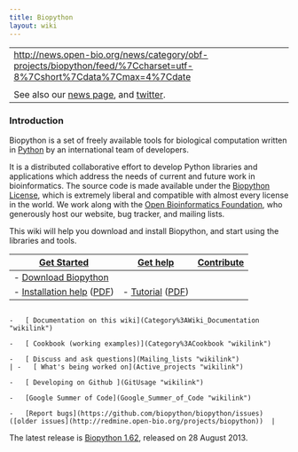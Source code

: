 ```yaml
---
title: Biopython
layout: wiki
---
```


|                                                                                                                                |
|--------------------------------------------------------------------------------------------------------------------------------|
| <rss><http://news.open-bio.org/news/category/obf-projects/biopython/feed/%7Ccharset=utf-8%7Cshort%7Cdata%7Cmax=4%7Cdate></rss> |
|                                                                                                                                |
| See also our [news page](News "wikilink"), and [twitter](http://twitter.com/biopython).                                        |

### Introduction

Biopython is a set of freely available tools for biological computation
written in [Python](http://www.python.org) by an international team of
developers.

It is a distributed collaborative effort to develop Python libraries and
applications which address the needs of current and future work in
bioinformatics. The source code is made available under the [Biopython
License](http://www.biopython.org/DIST/LICENSE), which is extremely
liberal and compatible with almost every license in the world. We work
along with the [Open Bioinformatics Foundation](http://open-bio.org),
who generously host our website, bug tracker, and mailing lists.

This wiki will help you download and install Biopython, and start using
the libraries and tools.

| [Get Started](Getting_Started "wikilink")                                                                                                          | [ Get help](Documentation "wikilink")                                                                                               | [ Contribute](Contributing "wikilink")                                                                                            |
|----------------------------------------------------------------------------------------------------------------------------------------------------|-------------------------------------------------------------------------------------------------------------------------------------|-----------------------------------------------------------------------------------------------------------------------------------|
| -   [ Download Biopython](Download "wikilink")                                                                                                     
 -   [Installation help](http://biopython.org/DIST/docs/install/Installation.html) ([PDF](http://biopython.org/DIST/docs/install/Installation.pdf))  | -   [Tutorial](http://biopython.org/DIST/docs/tutorial/Tutorial.html) ([PDF](http://biopython.org/DIST/docs/tutorial/Tutorial.pdf)) 
                                                                                                                                                      -   [ Documentation on this wiki](Category%3AWiki_Documentation "wikilink")                                                          
                                                                                                                                                      -   [ Cookbook (working examples)](Category%3ACookbook "wikilink")                                                                   
                                                                                                                                                      -   [ Discuss and ask questions](Mailing_lists "wikilink")                                                                           | -   [ What's being worked on](Active_projects "wikilink")                                                                         
                                                                                                                                                                                                                                                                                            -   [ Developing on Github ](GitUsage "wikilink")                                                                                  
                                                                                                                                                                                                                                                                                            -   [Google Summer of Code](Google_Summer_of_Code "wikilink")                                                                      
                                                                                                                                                                                                                                                                                            -   [Report bugs](https://github.com/biopython/biopython/issues) ([older issues](http://redmine.open-bio.org/projects/biopython))  |

The latest release is [Biopython 1.62](Download "wikilink"), released on
28 August 2013.
